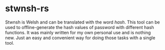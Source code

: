 # stwnsh-rs
Stwnsh is Welsh and can be translated with the word _hash_. This tool can be used to
offline-generate the hash values  of password with different hash functions. It was
mainly written for my own personal use and is nothing new. Just an easy and convenient
way for doing those tasks with a single tool.